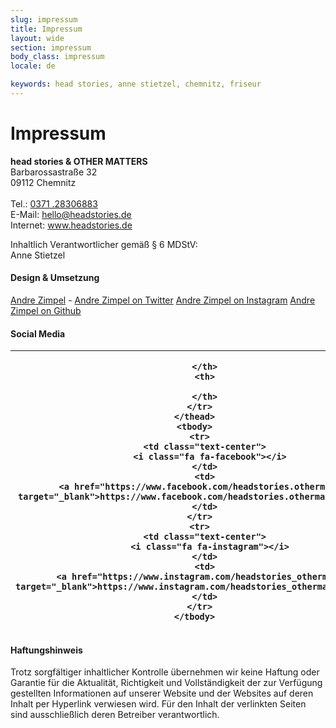 ```yaml
---
slug: impressum
title: Impressum
layout: wide
section: impressum
body_class: impressum
locale: de

keywords: head stories, anne stietzel, chemnitz, friseur
---
```

# Impressum

<p><b>head stories &amp; OTHER MATTERS</b><br>
  Barbarossastraße 32<br>
  09112 Chemnitz<br>
  <br>
  Tel.: <a href="tel:+4937128306883">0371 .28306883</a><br>
  E-Mail: <a href="mailto:hello@headstories.de">hello@headstories.de</a><br>
  Internet: <a href="http://www.headstories.de">www.headstories.de</a>
</p>
<p>
  Inhaltlich Verantwortlicher gemäß § 6 MDStV:<br>
  Anne Stietzel
</p>
<h4>Design &amp; Umsetzung</h4>
<p>
  <a href="http://www.andrezimpel.com">Andre Zimpel</a> -
  <a class="andre-socialmedia-icon" href="http://www.twitter.com/andrezimpel"><i class="fa fa-twitter"></i> Andre Zimpel on Twitter</a>
  <a class="andre-socialmedia-icon" href="http://www.instagram.com/andrezimpel"><i class="fa fa-instagram"></i> Andre Zimpel on Instagram</a>
  <a class="andre-socialmedia-icon" href="http://www.github.com/andrezimpel"><i class="fa fa-github"></i> Andre Zimpel on Github</a>
</p>
<p>
  <h4>Social Media</h4>
  <table>
    <thead>
      <tr>
        <th width="50">

        </th>
        <th>

        </th>
      </tr>
    </thead>
    <tbody>
      <tr>
        <td class="text-center">
          <i class="fa fa-facebook"></i>
        </td>
        <td>
          <a href="https://www.facebook.com/headstories.othermatters" target="_blank">https://www.facebook.com/headstories.othermatters</a>
        </td>
      </tr>
      <tr>
        <td class="text-center">
          <i class="fa fa-instagram"></i>
        </td>
        <td>
          <a href="https://www.instagram.com/headstories_othermatters" target="_blank">https://www.instagram.com/headstories_othermatters</a>
        </td>
      </tr>
    </tbody>
  </table>
</p>
<p>
  <h4>Haftungshinweis</h4>
  Trotz sorgfältiger inhaltlicher Kontrolle übernehmen wir keine Haftung oder Garantie für die Aktualität, Richtigkeit und Vollständigkeit der zur Verfügung gestellten Informationen auf unserer Website und der Websites auf deren Inhalt per Hyperlink verwiesen wird. Für den Inhalt der verlinkten Seiten sind ausschließlich deren Betreiber verantwortlich.
</p>
